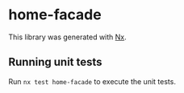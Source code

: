 # home-facade

This library was generated with [Nx](https://nx.dev).

## Running unit tests

Run `nx test home-facade` to execute the unit tests.
